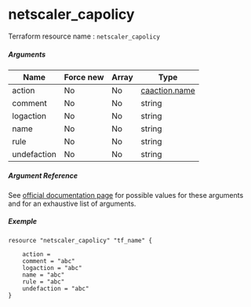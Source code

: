 # netscaler_capolicy

Terraform resource name : ```netscaler_capolicy```

##### Arguments

| Name | Force new | Array | Type |
|----|----|----|----|
|action|No|No|[caaction.name](/doc/resources/caaction.md)|
|comment|No|No|string|
|logaction|No|No|string|
|name|No|No|string|
|rule|No|No|string|
|undefaction|No|No|string|

##### Argument Reference

See [official documentation page](https://developer-docs.citrix.com/projects/netscaler-nitro-api/en/11.0/configuration/ca/capolicy/capolicy/) for possible values for these arguments and for an exhaustive list of arguments.

##### Exemple

```
resource "netscaler_capolicy" "tf_name" {

    action = 
    comment = "abc"
    logaction = "abc"
    name = "abc"
    rule = "abc"
    undefaction = "abc"
}
```


